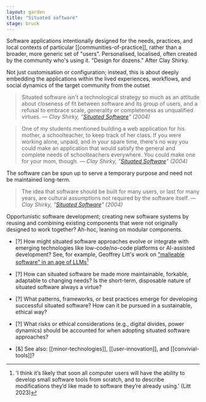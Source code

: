 ```yaml
---  
layout: garden
title: "Situated software"
stage: bruck
---
```


Software applications intentionally designed for the needs, practices, and local contexts of particular [[communities-of-practice]], rather than a broader, more generic set of "users". Personalised, localised, often created by the community who's using it. "Design for dozens." After Clay Shirky.

Not just customisation or configuration; instead, this is about deeply embedding the applications within the lived experiences, workflows, and social dynamics of the target community from the outset

> Situated software isn't a technological strategy so much as an attitude about closeness of fit between software and its group of users, and a refusal to embrace scale, generality or completeness as unqualified virtues.
<cite>— Clay Shirky, "[Situated Software](https://gwern.net/doc/technology/2004-03-30-shirky-situatedsoftware.html)" (2004)</cite>

> One of my students mentioned building a web application for his mother, a schoolteacher, to keep track of her class. If you were working alone, unpaid, and in your spare time, there's no way you could make an application that would satisfy the general and complete needs of schoolteachers everywhere. You could make one for your mom, though.
<cite>— Clay Shirky, "[Situated Software](https://gwern.net/doc/technology/2004-03-30-shirky-situatedsoftware.html)" (2004)</cite>

The software can be spun up to serve a temporary purpose and need not be maintained long-term.

> The idea that software should be built for many users, or last for many years, are cultural assumptions not required by the software itself.
<cite>— Clay Shirky, "[Situated Software](https://gwern.net/doc/technology/2004-03-30-shirky-situatedsoftware.html)" (2004)</cite>

Opportunistic software development; creating new software systems by reusing and combining existing components that were not originally designed to work together? Ah-hoc, leaning on modular components.

- [?] How might situated software approaches evolve or integrate with emerging technologies like low-code/no-code platforms or AI-assisted development? See, for example, Geoffrey Litt's work on ["malleable software" in an age of LLMs](https://www.geoffreylitt.com/2023/03/25/llm-end-user-programming)[^1]
- [?] How can situated software be made more maintainable, forkable, adaptable to changing needs? Is the short-term, disposable nature of situated software always a virtue?
- [?] What patterns, frameworks, or best practices emerge for developing successful situated software? How can it be pursued in a sustainable, ethical way?
- [?] What risks or ethical considerations (e.g., digital divides, power dynamics) should be accounted for when adopting situated software approaches?

- [&] See also: [[minor-technologies]], [[user-innovation]], and [[convivial-tools]]?

[^1]: 'I think it’s likely that soon all computer users will have the ability to develop small software tools from scratch, and to describe modifications they’d like made to software they’re already using.' (Litt 2023)